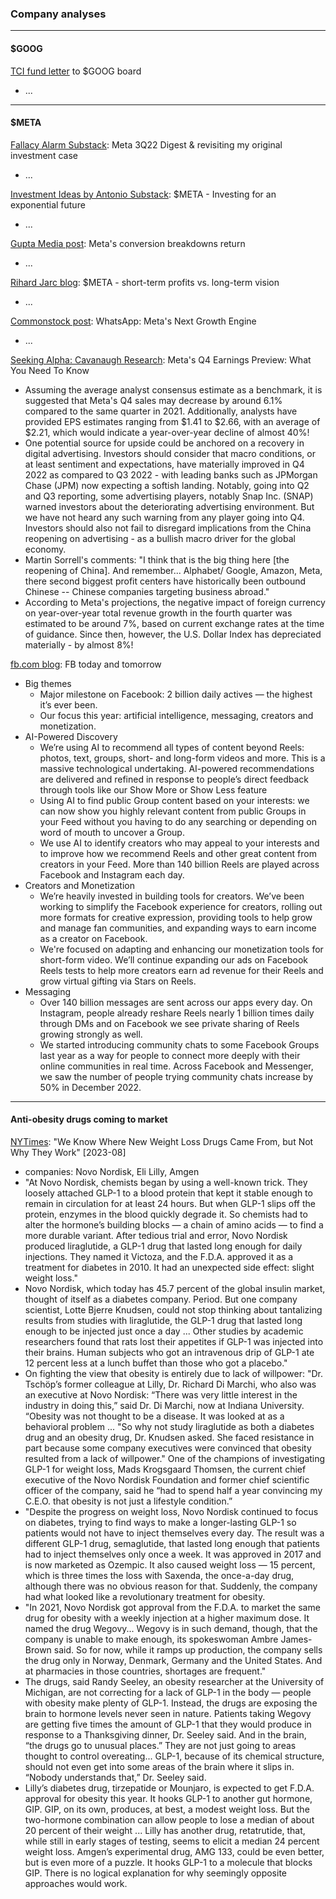 ### Company analyses

---

#### $GOOG

[TCI fund letter](https://www.tcifund.com/files/corporateengageement/alphabet/15th%20November%202022.pdf) to $GOOG board
- ...

---

#### $META

[Fallacy Alarm Substack](https://fallacyalarm.substack.com/p/meta-3q22-digest-and-revisiting-my): Meta 3Q22 Digest & revisiting my original investment case
- ...

[Investment Ideas by Antonio Substack](https://antoniolinares.substack.com/p/meta-investing-for-an-exponential): $META - Investing for an exponential future
- ...

[Gupta Media post](https://www.guptamedia.com/insights/meta-conversion-breakdowns-return): Meta's conversion breakdowns return
- ...

[Rihard Jarc blog](https://uncoveralpha.substack.com/p/meta-short-term-profits-vs-long-term): $META - short-term profits vs. long-term vision
- ...

[Commonstock post](https://commonstock.com/post/fbd93762-8ebc-461a-925f-9ab41ecb1eac): WhatsApp: Meta's Next Growth Engine
- ...

[Seeking Alpha: Cavanaugh Research](https://archive.is/41yF0): Meta's Q4 Earnings Preview: What You Need To Know
- Assuming the average analyst consensus estimate as a benchmark, it is suggested that Meta's Q4 sales may decrease by around 6.1% compared to the same quarter in 2021. Additionally, analysts have provided EPS estimates ranging from $1.41 to $2.66, with an average of $2.21, which would indicate a year-over-year decline of almost 40%!
- One potential source for upside could be anchored on a recovery in digital advertising. Investors should consider that macro conditions, or at least sentiment and expectations, have materially improved in Q4 2022 as compared to Q3 2022 - with leading banks such as JPMorgan Chase (JPM) now expecting a softish landing. Notably, going into Q2 and Q3 reporting, some advertising players, notably Snap Inc. (SNAP) warned investors about the deteriorating advertising environment. But we have not heard any such warning from any player going into Q4. Investors should also not fail to disregard implications from the China reopening on advertising - as a bullish macro driver for the global economy.
- Martin Sorrell's comments: "I think that is the big thing here [the reopening of China]. And remember... Alphabet/ Google, Amazon, Meta, there second biggest profit centers have historically been outbound Chinese -- Chinese companies targeting business abroad."
- According to Meta's projections, the negative impact of foreign currency on year-over-year total revenue growth in the fourth quarter was estimated to be around 7%, based on current exchange rates at the time of guidance. Since then, however, the U.S. Dollar Index has depreciated materially - by almost 8%!

[fb.com blog](https://about.fb.com/news/2023/03/facebook-today-and-tomorrow/): FB today and tomorrow
- Big themes
  - Major milestone on Facebook: 2 billion daily actives — the highest it’s ever been.
  - Our focus this year: artificial intelligence, messaging, creators and monetization.
- AI-Powered Discovery
  - We’re using AI to recommend all types of content beyond Reels: photos, text, groups, short- and long-form videos and more. This is a massive technological undertaking. AI-powered recommendations are delivered and refined in response to people’s direct feedback through tools like our Show More or Show Less feature
  - Using AI to find public Group content based on your interests: we can now show you highly relevant content from public Groups in your Feed without you having to do any searching or depending on word of mouth to uncover a Group.
  - We use AI to identify creators who may appeal to your interests and to improve how we recommend Reels and other great content from creators in your Feed. More than 140 billion Reels are played across Facebook and Instagram each day.
- Creators and Monetization
  - We’re heavily invested in building tools for creators. We’ve been working to simplify the Facebook experience for creators, rolling out more formats for creative expression, providing tools to help grow and manage fan communities, and expanding ways to earn income as a creator on Facebook.
  - We're focused on adapting and enhancing our monetization tools for short-form video. We’ll continue expanding our ads on Facebook Reels tests to help more creators earn ad revenue for their Reels and grow virtual gifting via Stars on Reels.
- Messaging
  - Over 140 billion messages are sent across our apps every day. On Instagram, people already reshare Reels nearly 1 billion times daily through DMs and on Facebook we see private sharing of Reels growing strongly as well.
  - We started introducing community chats to some Facebook Groups last year as a way for people to connect more deeply with their online communities in real time. Across Facebook and Messenger, we saw the number of people trying community chats increase by 50% in December 2022. 

---

#### Anti-obesity drugs coming to market

[NYTimes](https://www.nytimes.com/2023/08/17/health/weight-loss-drugs-obesity-ozempic-wegovy.html): "We Know Where New Weight Loss Drugs Came From, but Not Why They Work" [2023-08]
- companies: Novo Nordisk, Eli Lilly, Amgen
- "At Novo Nordisk, chemists began by using a well-known trick. They loosely attached GLP-1 to a blood protein that kept it stable enough to remain in circulation for at least 24 hours. But when GLP-1 slips off the protein, enzymes in the blood quickly degrade it. So chemists had to alter the hormone’s building blocks — a chain of amino acids — to find a more durable variant. After tedious trial and error, Novo Nordisk produced liraglutide, a GLP-1 drug that lasted long enough for daily injections. They named it Victoza, and the F.D.A. approved it as a treatment for diabetes in 2010. It had an unexpected side effect: slight weight loss."
- Novo Nordisk, which today has 45.7 percent of the global insulin market, thought of itself as a diabetes company. Period. But one company scientist, Lotte Bjerre Knudsen, could not stop thinking about tantalizing results from studies with liraglutide, the GLP-1 drug that lasted long enough to be injected just once a day ... Other studies by academic researchers found that rats lost their appetites if GLP-1 was injected into their brains. Human subjects who got an intravenous drip of GLP-1 ate 12 percent less at a lunch buffet than those who got a placebo."
- On fighting the view that obesity is entirely due to lack of willpower: "Dr. Tschöp’s former colleague at Lilly, Dr. Richard Di Marchi, who also was an executive at Novo Nordisk: “There was very little interest in the industry in doing this,” said Dr. Di Marchi, now at Indiana University. “Obesity was not thought to be a disease. It was looked at as a behavioral problem ... "So why not study liraglutide as both a diabetes drug and an obesity drug, Dr. Knudsen asked. She faced resistance in part because some company executives were convinced that obesity resulted from a lack of willpower." One of the champions of investigating GLP-1 for weight loss, Mads Krogsgaard Thomsen, the current chief executive of the Novo Nordisk Foundation and former chief scientific officer of the company, said he “had to spend half a year convincing my C.E.O. that obesity is not just a lifestyle condition.”
- "Despite the progress on weight loss, Novo Nordisk continued to focus on diabetes, trying to find ways to make a longer-lasting GLP-1 so patients would not have to inject themselves every day. The result was a different GLP-1 drug, semaglutide, that lasted long enough that patients had to inject themselves only once a week. It was approved in 2017 and is now marketed as Ozempic. It also caused weight loss — 15 percent, which is three times the loss with Saxenda, the once-a-day drug, although there was no obvious reason for that. Suddenly, the company had what looked like a revolutionary treatment for obesity.
- "In 2021, Novo Nordisk got approval from the F.D.A. to market the same drug for obesity with a weekly injection at a higher maximum dose. It named the drug Wegovy... Wegovy is in such demand, though, that the company is unable to make enough, its spokeswoman Ambre James-Brown said. So for now, while it ramps up production, the company sells the drug only in Norway, Denmark, Germany and the United States. And at pharmacies in those countries, shortages are frequent."
- The drugs, said Randy Seeley, an obesity researcher at the University of Michigan, are not correcting for a lack of GLP-1 in the body — people with obesity make plenty of GLP-1. Instead, the drugs are exposing the brain to hormone levels never seen in nature. Patients taking Wegovy are getting five times the amount of GLP-1 that they would produce in response to a Thanksgiving dinner, Dr. Seeley said. And in the brain, “the drugs go to unusual places.” They are not just going to areas thought to control overeating... GLP-1, because of its chemical structure, should not even get into some areas of the brain where it slips in. “Nobody understands that,” Dr. Seeley said.
- Lilly’s diabetes drug, tirzepatide or Mounjaro, is expected to get F.D.A. approval for obesity this year. It hooks GLP-1 to another gut hormone, GIP. GIP, on its own, produces, at best, a modest weight loss. But the two-hormone combination can allow people to lose a median of about 20 percent of their weight ... Lilly has another drug, retatrutide, that, while still in early stages of testing, seems to elicit a median 24 percent weight loss. Amgen’s experimental drug, AMG 133, could be even better, but is even more of a puzzle. It hooks GLP-1 to a molecule that blocks GIP. There is no logical explanation for why seemingly opposite approaches would work.
